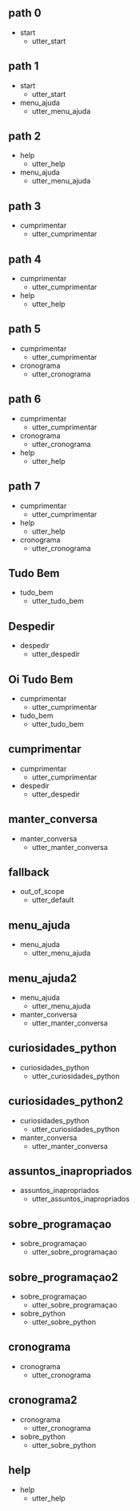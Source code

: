 ## path 0
* start
    - utter_start

## path 1
* start
    - utter_start
* menu_ajuda
    - utter_menu_ajuda

## path 2
* help
    - utter_help
* menu_ajuda
    - utter_menu_ajuda

## path 3
* cumprimentar
    - utter_cumprimentar

## path 4 
* cumprimentar
    - utter_cumprimentar
* help
    - utter_help
  
## path 5
* cumprimentar
    - utter_cumprimentar
* cronograma
    - utter_cronograma

## path 6
* cumprimentar
    - utter_cumprimentar
* cronograma
    - utter_cronograma
* help
    - utter_help
  
## path 7
* cumprimentar
    - utter_cumprimentar
* help
    - utter_help
* cronograma
    - utter_cronograma


## Tudo Bem
* tudo_bem
    - utter_tudo_bem

## Despedir
* despedir
    - utter_despedir

## Oi Tudo Bem
* cumprimentar
    - utter_cumprimentar
* tudo_bem
    - utter_tudo_bem

## cumprimentar
* cumprimentar
    - utter_cumprimentar
* despedir
    - utter_despedir

## manter_conversa
* manter_conversa
    - utter_manter_conversa

## fallback
* out_of_scope
    - utter_default


## menu_ajuda
* menu_ajuda
    - utter_menu_ajuda

## menu_ajuda2
* menu_ajuda
    - utter_menu_ajuda
* manter_conversa
    - utter_manter_conversa


## curiosidades_python
* curiosidades_python
    - utter_curiosidades_python

## curiosidades_python2
* curiosidades_python
    - utter_curiosidades_python
* manter_conversa
    - utter_manter_conversa


## assuntos_inapropriados
* assuntos_inapropriados
    - utter_assuntos_inapropriados


## sobre_programaçao
* sobre_programaçao
    - utter_sobre_programaçao

## sobre_programaçao2
* sobre_programaçao
    - utter_sobre_programaçao
* sobre_python
    - utter_sobre_python


## cronograma
* cronograma
    - utter_cronograma

## cronograma2
* cronograma
    - utter_cronograma
* sobre_python
    - utter_sobre_python
    

## help
* help
    - utter_help